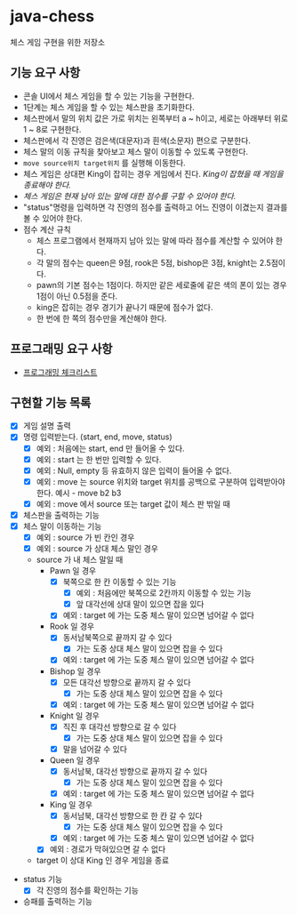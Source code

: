# java-chess
체스 게임 구현을 위한 저장소

## 기능 요구 사항
* 콘솔 UI에서 체스 게임을 할 수 있는 기능을 구현한다.
* 1단계는 체스 게임을 할 수 있는 체스판을 초기화한다.
* 체스판에서 말의 위치 값은 가로 위치는 왼쪽부터 a ~ h이고, 세로는 아래부터 위로 1 ~ 8로 구현한다.
* 체스판에서 각 진영은 검은색(대문자)과 흰색(소문자) 편으로 구분한다.
* 체스 말의 이동 규칙을 찾아보고 체스 말이 이동할 수 있도록 구현한다.
* `move source위치 target위치` 를 실행해 이동한다.
* 체스 게임은 상대편 King이 잡히는 경우 게임에서 진다. *King이 잡혔을 때 게임을 종료해야 한다.*
* *체스 게임은 현재 남아 있는 말에 대한 점수를 구할 수 있어야 한다.*
* "status"명령을 입력하면 각 진영의 점수를 출력하고 어느 진영이 이겼는지 결과를 볼 수 있어야 한다.
* 점수 계산 규칙
    * 체스 프로그램에서 현재까지 남아 있는 말에 따라 점수를 계산할 수 있어야 한다.
    * 각 말의 점수는 queen은 9점, rook은 5점, bishop은 3점, knight는 2.5점이다.
    * pawn의 기본 점수는 1점이다. 하지만 같은 세로줄에 같은 색의 폰이 있는 경우 1점이 아닌 0.5점을 준다.
    * king은 잡히는 경우 경기가 끝나기 때문에 점수가 없다.
    * 한 번에 한 쪽의 점수만을 계산해야 한다.
    
## 프로그래밍 요구 사항
* [프로그래밍 체크리스트](https://github.com/woowacourse/woowacourse-docs/blob/master/cleancode/pr_checklist.md)

## 구현할 기능 목록
* [x] 게임 설명 출력
* [x] 명령 입력받는다. (start, end, move, status)
    * [x] 예외 : 처음에는 start, end 만 들어올 수 있다.
    * [x] 예외 : start 는 한 번만 입력할 수 있다.
    * [x] 예외 : Null, empty 등 유효하지 않은 입력이 들어올 수 없다.
    * [x] 예외 : move 는 source 위치와 target 위치를 공백으로 구분하여 입력받아야 한다. 예시 - move b2 b3
    * [x] 예외 : move 에서 source 또는 target 값이 체스 판 밖일 때
* [x] 체스판을 출력하는 기능
* [x] 체스 말이 이동하는 기능
    * [x] 예외 : source 가 빈 칸인 경우
    * [x] 예외 : source 가 상대 체스 말인 경우
    * source 가 내 체스 말일 때
        * Pawn 일 경우
            * [x] 북쪽으로 한 칸 이동할 수 있는 기능
                * [x] 예외 : 처음에만 북쪽으로 2칸까지 이동할 수 있는 기능
                * [x] 앞 대각선에 상대 말이 있으면 잡을  있다
            * [x] 예외 : target 에 가는 도중 체스 말이 있으면 넘어갈 수 없다
        * Rook 일 경우
            * [x] 동서남북쪽으로 끝까지 갈 수 있다
                * [x] 가는 도중 상대 체스 말이 있으면 잡을 수 있다
            * [x] 예외 : target 에 가는 도중 체스 말이 있으면 넘어갈 수 없다
        * Bishop 일 경우
            * [x] 모든 대각선 방향으로 끝까지 갈 수 있다
                * [x] 가는 도중 상대 체스 말이 있으면 잡을 수 있다
            * [x] 예외 : target 에 가는 도중 체스 말이 있으면 넘어갈 수 없다
        * Knight 일 경우
            * [x] 직진 후 대각선 방향으로 갈 수 있다
                * [x] 가는 도중 상대 체스 말이 있으면 잡을 수 있다
            * [x] 말을 넘어갈 수 있다
        * Queen 일 경우
            * [x] 동서남북, 대각선 방향으로 끝까지 갈 수 있다
                * [x] 가는 도중 상대 체스 말이 있으면 잡을 수 있다
            * [x] 예외 : target 에 가는 도중 체스 말이 있으면 넘어갈 수 없다
        * King 일 경우
            * [x] 동서남북, 대각선 방향으로 한 칸 갈 수 있다
                * [x] 가는 도중 상대 체스 말이 있으면 잡을 수 있다
            * [x] 예외 : target 에 가는 도중 체스 말이 있으면 넘어갈 수 없다
        * [x] 예외 : 경로가 막혀있으면 갈 수 없다
    * target 이 상대 King 인 경우 게임을 종료
* status 기능
    * [x] 각 진영의 점수를 확인하는 기능
* 승패를 출력하는 기능
